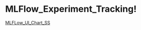 # MLFlow_Experiment_Tracking!
[MLFLow_UI_Chart_SS](https://user-images.githubusercontent.com/108679600/236687369-750d20d0-0579-407c-88ff-5034f6c42b24.png)
